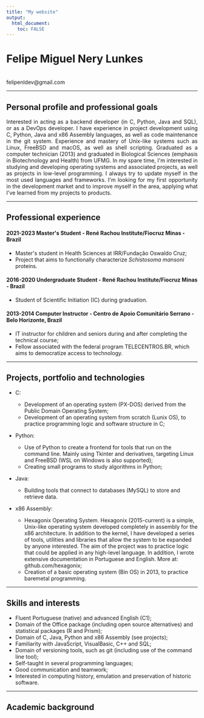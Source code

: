 ```yaml
---
title: "My website"
output: 
  html_document:
    toc: FALSE
---
```


<p align="center">

<h1> Felipe Miguel Nery Lunkes </h1> <br>
felipenldev@gmail.com

</p>

<hr>

## Personal profile and professional goals

<p align="justify">
Interested in acting as a backend developer (in C, Python, Java and SQL), or as a DevOps developer. I have experience in project development using C, Python, Java and x86 Assembly languages, as well as code maintenance in the git system. Experience and mastery of Unix-like systems such as Linux, FreeBSD and macOS, as well as shell scripting. Graduated as a computer technician (2013) and graduated in Biological Sciences (emphasis in Biotechnology and Health) from UFMG. In my spare time, I'm interested in studying and developing operating systems and associated projects, as well as projects in low-level programming. I always try to update myself in the most used languages ​​and frameworks. I'm looking for my first opportunity in the development market and to improve myself in the area, applying what I've learned from my projects to products.

</p>

<hr>

## Professional experience

#### **2021-2023** Master's Student - René Rachou Institute/Fiocruz Minas - Brazil

* Master's student in Health Sciences at IRR/Fundação Oswaldo Cruz;
* Project that aims to functionally characterize *Schistosoma mansoni* proteins.

#### **2016-2020** Undergraduate Student - René Rachou Institute/Fiocruz Minas - Brazil

* Student of Scientific Initiation (IC) during graduation.

#### **2013-2014** Computer Instructor - Centro de Apoio Comunitário Serrano - Belo Horizonte, Brazil

* IT instructor for children and seniors during and after completing the technical course;
* Fellow associated with the federal program TELECENTROS.BR, which aims to democratize access to technology.

<hr>

## Projects, portfolio and technologies

<p align="justify">

* C:
  - Development of an operating system (PX-DOS) derived from the Public Domain Operating System;
  - Development of an operating system from scratch (Lunix OS), to practice programming logic and software structure in C;

* Python:
  - Use of Python to create a frontend for tools that run on the command line. Mainly using Tkinter and derivatives, targeting Linux and FreeBSD (WSL on Windows is also supported);
  - Creating small programs to study algorithms in Python;

* Java: 
  - Building tools that connect to databases (MySQL) to store and retrieve data.

* x86 Assembly:
  - Hexagonix Operating System. Hexagonix (2015-current) is a simple, Unix-like operating system developed completely in assembly for the x86 architecture. In addition to the kernel, I have developed a series of tools, utilities and libraries that allow the system to be expanded by anyone interested. The aim of the project was to practice logic that could be applied in any high-level language. In addition, I wrote extensive documentation in Portuguese and English. More at: github.com/hexagonix;
  - Creation of a basic operating system (Bin OS) in 2013, to practice baremetal programming.

</p>

<hr>

## Skills and interests

<p align="justify">

* Fluent Portuguese (native) and advanced English (C1);
* Domain of the Office package (including open source alternatives) and statistical packages (R and Prism);
* Domain of C, Java, Python and x86 Assembly (see projects);
* Familiarity with JavaScript, VisualBasic, C++ and SQL;
* Domain of versioning tools, such as git (including use of the command line tool);
* Self-taught in several programming languages;
* Good communication and teamwork;
* Interested in computing history, emulation and preservation of historic software.

</p>

<hr>

## Academic background

